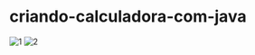 # criando-calculadora-com-java
![1](https://user-images.githubusercontent.com/107453279/177037871-bc8a951e-c34d-4a0f-b091-35a8681813a5.png)
![2](https://user-images.githubusercontent.com/107453279/177037877-0c9b1498-c216-428d-aead-d2ba83227251.png)
